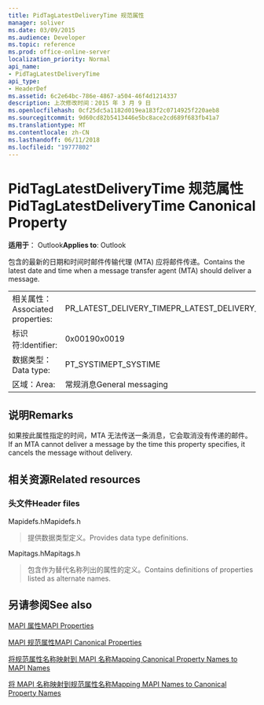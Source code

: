 ```yaml
---
title: PidTagLatestDeliveryTime 规范属性
manager: soliver
ms.date: 03/09/2015
ms.audience: Developer
ms.topic: reference
ms.prod: office-online-server
localization_priority: Normal
api_name:
- PidTagLatestDeliveryTime
api_type:
- HeaderDef
ms.assetid: 6c2e64bc-786e-4867-a504-46f4d1214337
description: 上次修改时间：2015 年 3 月 9 日
ms.openlocfilehash: 0cf25dc5a1182d019ea183f2c0714925f220aeb8
ms.sourcegitcommit: 9d60cd82b5413446e5bc8ace2cd689f683fb41a7
ms.translationtype: MT
ms.contentlocale: zh-CN
ms.lasthandoff: 06/11/2018
ms.locfileid: "19777802"
---
```

# <a name="pidtaglatestdeliverytime-canonical-property"></a><span data-ttu-id="d04e7-103">PidTagLatestDeliveryTime 规范属性</span><span class="sxs-lookup"><span data-stu-id="d04e7-103">PidTagLatestDeliveryTime Canonical Property</span></span>

  
  
<span data-ttu-id="d04e7-104">**适用于**： Outlook</span><span class="sxs-lookup"><span data-stu-id="d04e7-104">**Applies to**: Outlook</span></span> 
  
<span data-ttu-id="d04e7-105">包含的最新的日期和时间时邮件传输代理 (MTA) 应将邮件传递。</span><span class="sxs-lookup"><span data-stu-id="d04e7-105">Contains the latest date and time when a message transfer agent (MTA) should deliver a message.</span></span> 
  
|||
|:-----|:-----|
|<span data-ttu-id="d04e7-106">相关属性：</span><span class="sxs-lookup"><span data-stu-id="d04e7-106">Associated properties:</span></span>  <br/> |<span data-ttu-id="d04e7-107">PR_LATEST_DELIVERY_TIME</span><span class="sxs-lookup"><span data-stu-id="d04e7-107">PR_LATEST_DELIVERY_TIME</span></span>  <br/> |
|<span data-ttu-id="d04e7-108">标识符:</span><span class="sxs-lookup"><span data-stu-id="d04e7-108">Identifier:</span></span>  <br/> |<span data-ttu-id="d04e7-109">0x0019</span><span class="sxs-lookup"><span data-stu-id="d04e7-109">0x0019</span></span>  <br/> |
|<span data-ttu-id="d04e7-110">数据类型：</span><span class="sxs-lookup"><span data-stu-id="d04e7-110">Data type:</span></span>  <br/> |<span data-ttu-id="d04e7-111">PT_SYSTIME</span><span class="sxs-lookup"><span data-stu-id="d04e7-111">PT_SYSTIME</span></span>  <br/> |
|<span data-ttu-id="d04e7-112">区域：</span><span class="sxs-lookup"><span data-stu-id="d04e7-112">Area:</span></span>  <br/> |<span data-ttu-id="d04e7-113">常规消息</span><span class="sxs-lookup"><span data-stu-id="d04e7-113">General messaging</span></span>  <br/> |
   
## <a name="remarks"></a><span data-ttu-id="d04e7-114">说明</span><span class="sxs-lookup"><span data-stu-id="d04e7-114">Remarks</span></span>

<span data-ttu-id="d04e7-115">如果按此属性指定的时间，MTA 无法传送一条消息，它会取消没有传递的邮件。</span><span class="sxs-lookup"><span data-stu-id="d04e7-115">If an MTA cannot deliver a message by the time this property specifies, it cancels the message without delivery.</span></span> 
  
## <a name="related-resources"></a><span data-ttu-id="d04e7-116">相关资源</span><span class="sxs-lookup"><span data-stu-id="d04e7-116">Related resources</span></span>

### <a name="header-files"></a><span data-ttu-id="d04e7-117">头文件</span><span class="sxs-lookup"><span data-stu-id="d04e7-117">Header files</span></span>

<span data-ttu-id="d04e7-118">Mapidefs.h</span><span class="sxs-lookup"><span data-stu-id="d04e7-118">Mapidefs.h</span></span>
  
> <span data-ttu-id="d04e7-119">提供数据类型定义。</span><span class="sxs-lookup"><span data-stu-id="d04e7-119">Provides data type definitions.</span></span>
    
<span data-ttu-id="d04e7-120">Mapitags.h</span><span class="sxs-lookup"><span data-stu-id="d04e7-120">Mapitags.h</span></span>
  
> <span data-ttu-id="d04e7-121">包含作为替代名称列出的属性的定义。</span><span class="sxs-lookup"><span data-stu-id="d04e7-121">Contains definitions of properties listed as alternate names.</span></span>
    
## <a name="see-also"></a><span data-ttu-id="d04e7-122">另请参阅</span><span class="sxs-lookup"><span data-stu-id="d04e7-122">See also</span></span>



[<span data-ttu-id="d04e7-123">MAPI 属性</span><span class="sxs-lookup"><span data-stu-id="d04e7-123">MAPI Properties</span></span>](mapi-properties.md)
  
[<span data-ttu-id="d04e7-124">MAPI 规范属性</span><span class="sxs-lookup"><span data-stu-id="d04e7-124">MAPI Canonical Properties</span></span>](mapi-canonical-properties.md)
  
[<span data-ttu-id="d04e7-125">将规范属性名称映射到 MAPI 名称</span><span class="sxs-lookup"><span data-stu-id="d04e7-125">Mapping Canonical Property Names to MAPI Names</span></span>](mapping-canonical-property-names-to-mapi-names.md)
  
[<span data-ttu-id="d04e7-126">将 MAPI 名称映射到规范属性名称</span><span class="sxs-lookup"><span data-stu-id="d04e7-126">Mapping MAPI Names to Canonical Property Names</span></span>](mapping-mapi-names-to-canonical-property-names.md)


